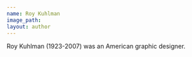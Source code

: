 ```yaml
---
name: Roy Kuhlman
image_path:
layout: author
---
```

Roy Kuhlman (1923-2007) was an American graphic designer.
